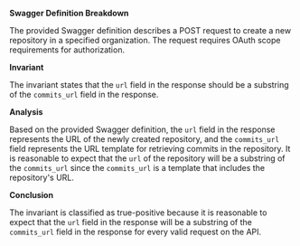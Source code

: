 **Swagger Definition Breakdown**

The provided Swagger definition describes a POST request to create a new repository in a specified organization. The request requires OAuth scope requirements for authorization.

**Invariant**

The invariant states that the `url` field in the response should be a substring of the `commits_url` field in the response.

**Analysis**

Based on the provided Swagger definition, the `url` field in the response represents the URL of the newly created repository, and the `commits_url` field represents the URL template for retrieving commits in the repository. It is reasonable to expect that the `url` of the repository will be a substring of the `commits_url` since the `commits_url` is a template that includes the repository's URL.

**Conclusion**

The invariant is classified as true-positive because it is reasonable to expect that the `url` field in the response will be a substring of the `commits_url` field in the response for every valid request on the API.
